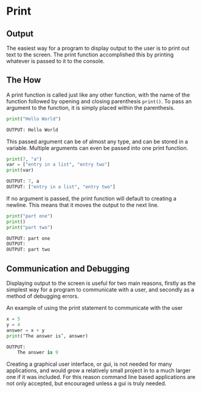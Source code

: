 # Print
## Output
The easiest way for a program to display output to the user is to print out text to the screen. The print function accomplished this by printing whatever is passed to it to the console.

## The How
A print function is called just like any other function, with the name of the function followed by opening and closing parenthesis `print()`. To pass an argument to the function, it is simply placed within the parenthesis.
```py
print("Hello World")

OUTPUT: Hello World
```
This passed argument can be of almost any type, and can be stored in a variable. Multiple arguments can even be passed into one print function.
```py
print(7, "a")
var = ["entry in a list", "entry two"]
print(var)

OUTPUT: 7, a
OUTPUT: ["entry in a list", "entry two"]
```
If no argument is passed, the print function will default to creating a newline. This means that it moves the output to the next line.
```py
print("part one")
print()
print("part two")

OUTPUT: part one
OUTPUT:
OUTPUT: part two
```

## Communication and Debugging
Displaying output to the screen is useful for two main reasons, firstly as the simplest way for a program to communicate with a user, and secondly as a method of debugging errors.

An example of using the print statement to communicate with the user
```py
x = 5
y = 4
answer = x + y
print(‘The answer is’, answer)

OUTPUT:
	The answer is 9
```

Creating a graphical user interface, or gui, is not needed for many applications, and would grow a relatively small project in to a much larger one if it was included. For this reason command line based applications are not only accepted, but encouraged unless a gui is truly needed. 